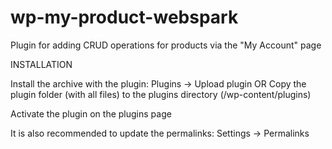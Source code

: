 # wp-my-product-webspark
Plugin for adding CRUD operations for products via the "My Account" page

INSTALLATION

Install the archive with the plugin: Plugins -> Upload plugin
OR
Copy the plugin folder (with all files) to the plugins directory (/wp-content/plugins)

Activate the plugin on the plugins page

It is also recommended to update the permalinks: Settings -> Permalinks
